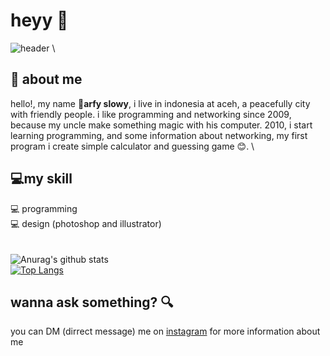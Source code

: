 # heyy :wave:
![header](https://image.freepik.com/free-vector/programmer-s-workplace-writing-code-laptop_80328-238.jpg) \
## :boy: about me 
hello!, my name :boy:**arfy slowy**, i live in indonesia at aceh, a peacefully city with friendly people. i like programming and networking since 2009, because my uncle make something magic with his computer. 2010, i start learning programming, and some information about networking, my first program i create simple calculator and guessing game :blush:. \


## :computer:my skill
:computer: programming \
:computer: design (photoshop and illustrator) \
\
\
![Anurag's github stats](https://github-readme-stats.vercel.app/api?username=slowy07&show_icons=true) \
[![Top Langs](https://github-readme-stats.vercel.app/api/top-langs/?username=slowy07&layout=compact)](https://github.com/anuraghazra/github-readme-stats)

## wanna ask something? :mag:
you can DM (dirrect message) me on [instagram](https://instagram.com/arfy.slowy) for more information about me
